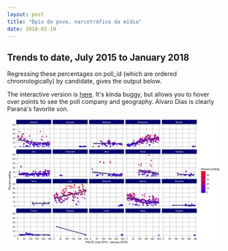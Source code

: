```yaml
---
layout: post
title: "Ópio do povo, narcotráfico da mídia"
date: 2018-02-10
---
```


<h2> Trends to date, July 2015 to January 2018 </h2>
<p> Regressing these percentages on poll_id (which are ordered chronrologically) by candidate, gives the output below.</p>
<p> The interactive version is <a href="http://rpubs.com/lizmckenna/359463">here</a>. It's kinda buggy, but allows you to hover over points to see the poll company and geography. Álvaro Dias is clearly Paraná's favorite son.</p>
<img src="images/180210_facetwap.png" alt="hi" class="inline"/>
